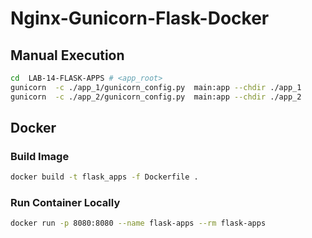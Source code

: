 # Nginx-Gunicorn-Flask-Docker

## Manual Execution

```sh
cd  LAB-14-FLASK-APPS # <app_root>
gunicorn  -c ./app_1/gunicorn_config.py  main:app --chdir ./app_1
gunicorn  -c ./app_2/gunicorn_config.py  main:app --chdir ./app_2
```

## Docker 

### Build Image

```sh
docker build -t flask_apps -f Dockerfile .
```

### Run Container Locally

```sh
docker run -p 8080:8080 --name flask-apps --rm flask-apps
```
